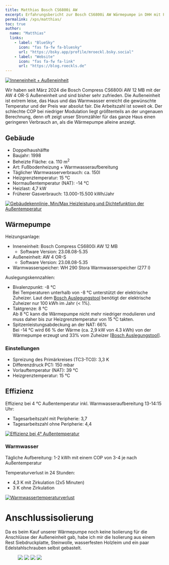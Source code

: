 ```yaml
---
title: Matthias Bosch CS6800i AW
excerpt: Erfahrungsbericht zur Bosch CS6800i AW Wärmepumpe in DHH mit Fußbodenheizung - COP, JAZ, Auslegung, ...
permalink: /xps/matthias/
toc: true
author:
  name: "Matthias"
  links:
    - label: "BlueSky"
      icon: "fas fa-fw fa-bluesky"
      url: "https://bsky.app/profile/mroeckl.bsky.social"
    - label: "Website"
      icon: "fas fa-fw fa-link"
      url: "https://blog.roeckls.de"
---
```


[![Inneneinheit + Außeneinheit](/assets/images/Erfahrungen-Matthias-WP.png)](/assets/images/Erfahrungen-Matthias-WP.png)

Wir haben seit März 2024 die Bosch Compress CS6800i AW 12 MB mit der AW 4 OR-S Außeneinheit und sind bisher sehr zufrieden.
Die Außeneinheit ist extrem leise, das Haus und das Warmwasser erreicht die gewünschte Temperatur und der Preis war absolut fair.
Die Arbeitszahl ist soweit ok.
Der schlechte COP bei niedriger Modulation liegt größtenteils an der ungenauen Berechnung, denn oft zeigt unser Stromzähler für das ganze Haus einen geringeren Verbrauch an, als die Wärmepumpe alleine anzeigt.

## Gebäude

- Doppelhaushälfte
- Baujahr: 1998
- Beheizte Fläche: ca. 110 m<sup>2</sup>
- Art: Fußbodenheizung + Warmwasseraufbereitung
- Täglicher Warmwasserverbrauch: ca. 150l
- Heizgrenztemperatur: 15 °C
- Normaußentemperatur (NAT): -14 °C
- Heizlast: 4,7 kW
- Früherer Gasverbrauch: 13.000-15.500 kWh/Jahr

[![Gebäudekennlinie, Min/Max Heizleistung und Dichtefunktion der Außentemperatur](/assets/images/Erfahrungen-Matthias-HeizlastGebäudekennlinieATDichte.png)](/assets/images/Erfahrungen-Matthias-HeizlastGebäudekennlinieATDichte.png)

## Wärmepumpe

Heizungsanlage:

- Inneneinheit: Bosch Compress CS6800i AW 12 MB
  - Software Version: 23.08.08-5.35
- Außeneinheit: AW 4 OR-S
  - Software Version: 23.08.08-5.35
- Warmwasserspeicher: WH 290 Stora Warmwasserspeicher (277 l)

Auslegungskennzahlen:

- Bivalenzpunkt: -8 °C<br/>
  Bei Temperaturen unterhalb von -8 °C unterstützt der elektrische Zuheizer.
  Laut dem [Bosch Auslegungstool](https://bosch-de-heatpump.thernovo.com/home) benötigt der elektrische Zuheizer nur 100 kWh im Jahr (< 1%).
- Taktgrenze: 8 °C<br/>
  Ab 8 °C kann die Wärmepumpe nicht mehr niedriger modulieren und muss daher bis zur Heizgrenztemperatur von 15 °C takten.
- Spitzenleistungsabdeckung an der NAT: 66%<br/>
  Bei -14 °C wird 66 % der Wärme (ca. 2,9 kW von 4.3 kWh) von der Wärmepumpe erzeugt und 33% vom Zuheizer [[Bosch Auslegungstool](https://bosch-de-heatpump.thernovo.com/home)].

### Einstellungen

- Spreizung des Primärkreises (TC3-TC0): 3,3 K
- Differenzdruck PC1: 150 mbar
- Vorlauftemperatur (NAT): 39 °C
- Heizgrenztemperatur: 15 °C

## Effizienz

Effizienz bei 4 °C Außentemperatur inkl. Warmwasseraufbereitung 13-14:15 Uhr:

- Tagesarbeitszahl mit Peripherie: 3,7
- Tagesarbeitszahl ohne Peripherie: 4,4

[![Effizienz bei 4° Außentemperatur](/assets/images/Erfahrungen-Matthias-Effizienz4Grad.png)](/assets/images/Erfahrungen-Matthias-Effizienz4Grad.png)

### Warmwasser

Tägliche Aufbereitung: 1-2 kWh mit einem COP von 3-4 je nach Außentemperatur

Temperaturverlust in 24 Stunden:

- 4,3 K mit Zirkulation (2x5 Minuten)
- 3 K ohne Zirkulation

[![Warmwassertemperaturverlust](/assets/images/Erfahrungen-Matthias-WWTemperaturverlust.png)](/assets/images/Erfahrungen-Matthias-WWTemperaturverlust.png)

# Anschlussisolierung

Da es beim Kauf unserer Wärmepumpe noch keine Isolierung für die Anschlüsse der Außeneinheit gab, habe ich mir die Isolierung aus einem Rest Siebdruckplatte, Steinwolle, wasserfesten Holzleim und ein paar Edelstahlschrauben selbst gebastelt.

<figure class="half">
  <a href="/assets/images/Erfahrungen-Matthias-ODUIso1.jpg">
  <img src="/assets/images/Erfahrungen-Matthias-ODUIso1.jpg"></a>

  <a href="/assets/images/Erfahrungen-Matthias-ODUIso2.jpg">
  <img src="/assets/images/Erfahrungen-Matthias-ODUIso2.jpg"></a>

  <a href="/assets/images/Erfahrungen-Matthias-ODUIso3.jpg">
  <img src="/assets/images/Erfahrungen-Matthias-ODUIso3.jpg"></a>

  <a href="/assets/images/Erfahrungen-Matthias-ODUIso4.jpg">
  <img src="/assets/images/Erfahrungen-Matthias-ODUIso4.jpg"></a>
</figure>
